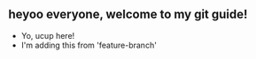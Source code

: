 ## heyoo everyone, welcome to my git guide!

-   Yo, ucup here!
-   I'm adding this from 'feature-branch'
